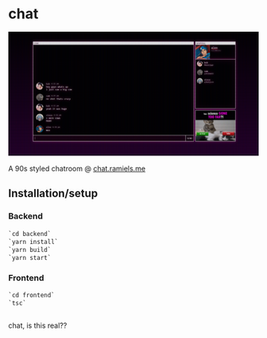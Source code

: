 # chat

<!-- image -->
![chat](images/chat.png)

A 90s styled chatroom @ [chat.ramiels.me](https://chat.ramiels.me)

## Installation/setup

### Backend

    `cd backend`
    `yarn install`
    `yarn build`
    `yarn start`

### Frontend

    `cd frontend`
    `tsc`

##

chat, is this real??